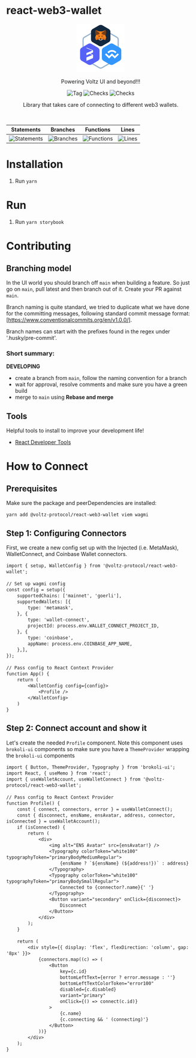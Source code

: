 # react-web3-wallet

<p align="center">
  <a href="https://app.voltz.xyz/">
    <picture>
      <img src="./docs/logo.png" alt="Voltz" width="128" />
    </picture>
  </a>
</p>

<p align="center">Powering Voltz UI and beyond!!!</p>

<p align="center">
  <img src="https://badgen.net/github/tag/Voltz-Protocol/react-web3-wallet" alt="Tag" />
  <img src="https://badgen.net/github/checks/Voltz-Protocol/react-web3-wallet/main" alt="Checks" />
  <img src="https://badgen.net/github/last-commit/Voltz-Protocol/react-web3-wallet/main" alt="Checks" />
</p>

<p align="center">
Library that takes care of connecting to different web3 wallets.
</p>

<br />

| Statements                  | Branches                | Functions                 | Lines             |
| --------------------------- | ----------------------- | ------------------------- | ----------------- |
| ![Statements](https://img.shields.io/badge/statements-43.05%25-red.svg?style=flat) | ![Branches](https://img.shields.io/badge/branches-42.85%25-red.svg?style=flat) | ![Functions](https://img.shields.io/badge/functions-47.36%25-red.svg?style=flat) | ![Lines](https://img.shields.io/badge/lines-41.17%25-red.svg?style=flat) |

# Installation

1. Run `yarn`

# Run

1. Run `yarn storybook`

# Contributing

## Branching model

In the UI world you should branch off `main` when building a feature.
So just go on `main`, pull latest and then branch out of it.
Create your PR against `main`.

Branch naming is quite standard, we tried to duplicate what we have done for
the committing messages, following standard commit message format: [https://www.conventionalcommits.org/en/v1.0.0/].

Branch names can start with the prefixes found in the regex under '.husky/pre-commit'.

### Short summary:

**DEVELOPING**
* create a branch from `main`, follow the naming convention for a branch
* wait for approval, resolve comments and make sure you have a green build
* merge to `main` using **Rebase and merge**

## Tools

Helpful tools to install to improve your development life!

* [React Developer Tools](https://chrome.google.com/webstore/detail/react-developer-tools/fmkadmapgofadopljbjfkapdkoienihi?hl=en)

# How to Connect
## Prerequisites

Make sure the package and peerDependencies are installed:

```shell
yarn add @voltz-protocol/react-web3-wallet viem wagmi
```

## Step 1: Configuring Connectors

First, we create a new config set up with the Injected (i.e. MetaMask), WalletConnect, and Coinbase Wallet connectors.

```tsx
import { setup, WalletConfig } from '@voltz-protocol/react-web3-wallet';

// Set up wagmi config
const config = setup({
    supportedChains: ['mainnet', 'goerli'],
    supportedWallets: [{
        type: 'metamask',
    }, {
        type: 'wallet-connect',
        projectId: process.env.WALLET_CONNECT_PROJECT_ID,
    }, {
        type: 'coinbase',
        appName: process.env.COINBASE_APP_NAME,
    },],
});

// Pass config to React Context Provider
function App() {
    return (
        <WalletConfig config={config}>
            <Profile />
        </WalletConfig>
    )
}
```


## Step 2: Connect account and show it

Let's create the needed `Profile` component. Note this component uses `brokoli-ui` components so make sure you have a `ThemeProvider` 
wrapping the `brokoli-ui` components

```tsx
import { Button, ThemeProvider, Typography } from 'brokoli-ui';
import React, { useMemo } from 'react';
import { useWalletAccount, useWalletConnect } from '@voltz-protocol/react-web3-wallet';

// Pass config to React Context Provider
function Profile() {
    const { connect, connectors, error } = useWalletConnect();
    const { disconnect, ensName, ensAvatar, address, connector, isConnected } = useWalletAccount();
    if (isConnected) {
        return (
            <div>
                <img alt="ENS Avatar" src={ensAvatar!} />
                <Typography colorToken="white100" typographyToken="primaryBodyMediumRegular">
                    {ensName ? `${ensName} (${address!})` : address}
                </Typography>
                <Typography colorToken="white100" typographyToken="primaryBodySmallRegular">
                    Connected to {connector?.name}{' '}
                </Typography>
                <Button variant="secondary" onClick={disconnect}>
                    Disconnect
                </Button>
            </div>
        );
    }

    return (
        <div style={{ display: 'flex', flexDirection: 'column', gap: '8px' }}>
            {connectors.map((c) => (
                <Button
                    key={c.id}
                    bottomLeftText={error ? error.message : ''}
                    bottomLeftTextColorToken="error100"
                    disabled={c.disabled}
                    variant="primary"
                    onClick={() => connect(c.id)}
                >
                    {c.name}
                    {c.connecting && ' (connecting)'}
                </Button>
            ))}
        </div>
    );
}
```